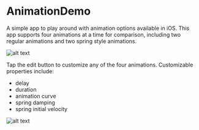 # AnimationDemo

A simple app to play around with animation options available in iOS. This app supports four animations at a time for comparison, including two regular animations and two spring style animations.

![alt text][mainScreen]

Tap the edit button to customize any of the four animations. Customizable properties include:
- delay
- duration
- animation curve
- spring damping
- spring initial velocity

![alt text][editScreen]


[mainScreen]: https://github.kdc.capitalone.com/irv363/AnimationDemo/blob/master/screenshots/mainScreen.png

[editScreen]: https://github.kdc.capitalone.com/irv363/AnimationDemo/blob/master/screenshots/editScreen.png
